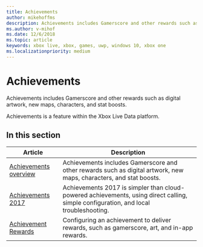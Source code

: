```yaml
---
title: Achievements
author: mikehoffms
description: Achievements includes Gamerscore and other rewards such as digital artwork, new maps, characters, and stat boosts.
ms.author: v-mihof
ms.date: 12/6/2018
ms.topic: article
keywords: xbox live, xbox, games, uwp, windows 10, xbox one
ms.localizationpriority: medium
---
```


# Achievements

Achievements includes Gamerscore and other rewards such as digital artwork, new maps, characters, and stat boosts.

Achievements is a feature within the Xbox Live Data platform.


## In this section

| Article | Description |
|---------|-------------|
| [Achievements overview](achievements-overview.md) | Achievements includes Gamerscore and other rewards such as digital artwork, new maps, characters, and stat boosts. |
| [Achievements 2017](simplified-achievements.md) | Achievements 2017 is simpler than cloud-powered achievements, using direct calling, simple configuration, and local troubleshooting. |
| [Achievement Rewards](achievement-rewards.md) | Configuring an achievement to deliver rewards, such as gamerscore, art, and in-app rewards. |
